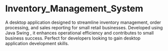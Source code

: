 # Inventory_Management_System
A desktop application designed to streamline inventory management, order processing, and sales reporting for small retail businesses. Developed using Java Swing , it enhances operational efficiency and contributes to small business success. Perfect for developers looking to gain desktop application development skills.

